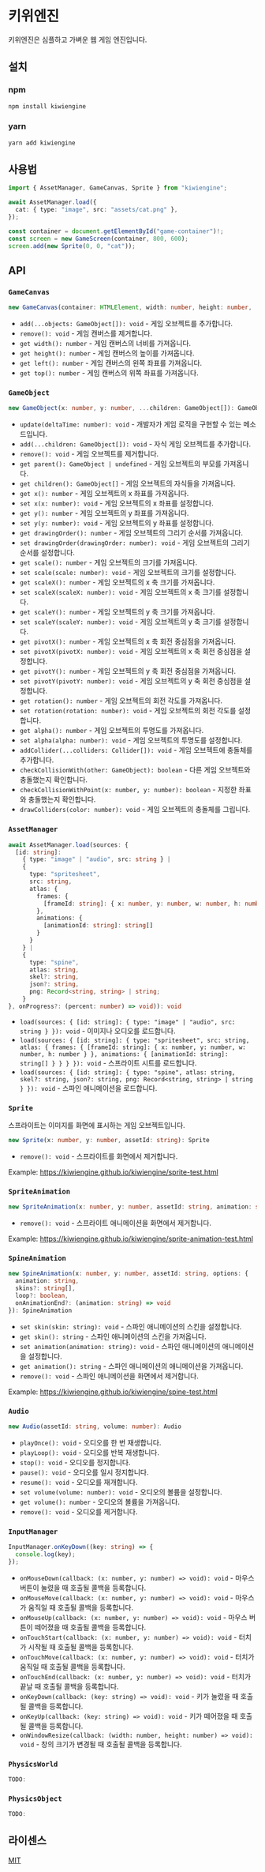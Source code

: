 # 키위엔진

키위엔진은 심플하고 가벼운 웹 게임 엔진입니다.

## 설치

### npm

```bash
npm install kiwiengine
```

### yarn

```bash
yarn add kiwiengine
```

## 사용법

```typescript
import { AssetManager, GameCanvas, Sprite } from "kiwiengine";

await AssetManager.load({
  cat: { type: "image", src: "assets/cat.png" },
});

const container = document.getElementById("game-container")!;
const screen = new GameScreen(container, 800, 600);
screen.add(new Sprite(0, 0, "cat"));
```

## API

### `GameCanvas`

```typescript
new GameCanvas(container: HTMLElement, width: number, height: number, ...objects: GameObject[]): GameCanvas
```

- `add(...objects: GameObject[]): void` - 게임 오브젝트를 추가합니다.
- `remove(): void` - 게임 캔버스를 제거합니다.
- `get width(): number` - 게임 캔버스의 너비를 가져옵니다.
- `get height(): number` - 게임 캔버스의 높이를 가져옵니다.
- `get left(): number` - 게임 캔버스의 왼쪽 좌표를 가져옵니다.
- `get top(): number` - 게임 캔버스의 위쪽 좌표를 가져옵니다.

### `GameObject`

```typescript
new GameObject(x: number, y: number, ...children: GameObject[]): GameObject
```

- `update(deltaTime: number): void` - 개발자가 게임 로직을 구현할 수 있는
  메소드입니다.
- `add(...children: GameObject[]): void` - 자식 게임 오브젝트를 추가합니다.
- `remove(): void` - 게임 오브젝트를 제거합니다.
- `get parent(): GameObject | undefined` - 게임 오브젝트의 부모를 가져옵니다.
- `get children(): GameObject[]` - 게임 오브젝트의 자식들을 가져옵니다.
- `get x(): number` - 게임 오브젝트의 x 좌표를 가져옵니다.
- `set x(x: number): void` - 게임 오브젝트의 x 좌표를 설정합니다.
- `get y(): number` - 게임 오브젝트의 y 좌표를 가져옵니다.
- `set y(y: number): void` - 게임 오브젝트의 y 좌표를 설정합니다.
- `get drawingOrder(): number` - 게임 오브젝트의 그리기 순서를 가져옵니다.
- `set drawingOrder(drawingOrder: number): void` - 게임 오브젝트의 그리기 순서를
  설정합니다.
- `get scale(): number` - 게임 오브젝트의 크기를 가져옵니다.
- `set scale(scale: number): void` - 게임 오브젝트의 크기를 설정합니다.
- `get scaleX(): number` - 게임 오브젝트의 x 축 크기를 가져옵니다.
- `set scaleX(scaleX: number): void` - 게임 오브젝트의 x 축 크기를 설정합니다.
- `get scaleY(): number` - 게임 오브젝트의 y 축 크기를 가져옵니다.
- `set scaleY(scaleY: number): void` - 게임 오브젝트의 y 축 크기를 설정합니다.
- `get pivotX(): number` - 게임 오브젝트의 x 축 회전 중심점을 가져옵니다.
- `set pivotX(pivotX: number): void` - 게임 오브젝트의 x 축 회전 중심점을
  설정합니다.
- `get pivotY(): number` - 게임 오브젝트의 y 축 회전 중심점을 가져옵니다.
- `set pivotY(pivotY: number): void` - 게임 오브젝트의 y 축 회전 중심점을
  설정합니다.
- `get rotation(): number` - 게임 오브젝트의 회전 각도를 가져옵니다.
- `set rotation(rotation: number): void` - 게임 오브젝트의 회전 각도를
  설정합니다.
- `get alpha(): number` - 게임 오브젝트의 투명도를 가져옵니다.
- `set alpha(alpha: number): void` - 게임 오브젝트의 투명도를 설정합니다.
- `addCollider(...colliders: Collider[]): void` - 게임 오브젝트에 충돌체를
  추가합니다.
- `checkCollisionWith(other: GameObject): boolean` - 다른 게임 오브젝트와
  충돌했는지 확인합니다.
- `checkCollisionWithPoint(x: number, y: number): boolean` - 지정한 좌표와
  충돌했는지 확인합니다.
- `drawColliders(color: number): void` - 게임 오브젝트의 충돌체를 그립니다.

### `AssetManager`

```typescript
await AssetManager.load(sources: {
  [id: string]:
    { type: "image" | "audio", src: string } |
    {
      type: "spritesheet",
      src: string,
      atlas: {
        frames: {
          [frameId: string]: { x: number, y: number, w: number, h: number }
        },
        animations: {
          [animationId: string]: string[]
        }
      }
    } |
    {
      type: "spine",
      atlas: string,
      skel?: string,
      json?: string,
      png: Record<string, string> | string;
    }
}, onProgress?: (percent: number) => void)): void
```

- `load(sources: { [id: string]: { type: "image" | "audio", src: string } }): void` -
  이미지나 오디오를 로드합니다.
- `load(sources: { [id: string]: { type: "spritesheet", src: string, atlas: { frames: { [frameId: string]: { x: number, y: number, w: number, h: number } }, animations: { [animationId: string]: string[] } } } }): void` -
  스프라이트 시트를 로드합니다.
- `load(sources: { [id: string]: { type: "spine", atlas: string, skel?: string, json?: string, png: Record<string, string> | string } }): void` -
  스파인 애니메이션을 로드합니다.

### `Sprite`

스프라이트는 이미지를 화면에 표시하는 게임 오브젝트입니다.

```typescript
new Sprite(x: number, y: number, assetId: string): Sprite
```

- `remove(): void` - 스프라이트를 화면에서 제거합니다.

Example: https://kiwiengine.github.io/kiwiengine/sprite-test.html

### `SpriteAnimation`

```typescript
new SpriteAnimation(x: number, y: number, assetId: string, animation: string, fps: number): SpriteAnimation
```

- `remove(): void` - 스프라이트 애니메이션을 화면에서 제거합니다.

Example: https://kiwiengine.github.io/kiwiengine/sprite-animation-test.html

### `SpineAnimation`

```typescript
new SpineAnimation(x: number, y: number, assetId: string, options: {
  animation: string,
  skins?: string[],
  loop?: boolean,
  onAnimationEnd?: (animation: string) => void
}): SpineAnimation
```

- `set skin(skin: string): void` - 스파인 애니메이션의 스킨을 설정합니다.
- `get skin(): string` - 스파인 애니메이션의 스킨을 가져옵니다.
- `set animation(animation: string): void` - 스파인 애니메이션의 애니메이션을
  설정합니다.
- `get animation(): string` - 스파인 애니메이션의 애니메이션을 가져옵니다.
- `remove(): void` - 스파인 애니메이션을 화면에서 제거합니다.

Example: https://kiwiengine.github.io/kiwiengine/spine-test.html

### `Audio`

```typescript
new Audio(assetId: string, volume: number): Audio
```

- `playOnce(): void` - 오디오를 한 번 재생합니다.
- `playLoop(): void` - 오디오를 반복 재생합니다.
- `stop(): void` - 오디오를 정지합니다.
- `pause(): void` - 오디오를 일시 정지합니다.
- `resume(): void` - 오디오를 재개합니다.
- `set volume(volume: number): void` - 오디오의 볼륨을 설정합니다.
- `get volume(): number` - 오디오의 볼륨을 가져옵니다.
- `remove(): void` - 오디오를 제거합니다.

### `InputManager`

```typescript
InputManager.onKeyDown((key: string) => {
  console.log(key);
});
```

- `onMouseDown(callback: (x: number, y: number) => void): void` - 마우스 버튼이
  눌렸을 때 호출될 콜백을 등록합니다.
- `onMouseMove(callback: (x: number, y: number) => void): void` - 마우스가
  움직일 때 호출될 콜백을 등록합니다.
- `onMouseUp(callback: (x: number, y: number) => void): void` - 마우스 버튼이
  떼어졌을 때 호출될 콜백을 등록합니다.
- `onTouchStart(callback: (x: number, y: number) => void): void` - 터치가 시작될
  때 호출될 콜백을 등록합니다.
- `onTouchMove(callback: (x: number, y: number) => void): void` - 터치가 움직일
  때 호출될 콜백을 등록합니다.
- `onTouchEnd(callback: (x: number, y: number) => void): void` - 터치가 끝날 때
  호출될 콜백을 등록합니다.
- `onKeyDown(callback: (key: string) => void): void` - 키가 눌렸을 때 호출될
  콜백을 등록합니다.
- `onKeyUp(callback: (key: string) => void): void` - 키가 떼어졌을 때 호출될
  콜백을 등록합니다.
- `onWindowResize(callback: (width: number, height: number) => void): void` -
  창의 크기가 변경될 때 호출될 콜백을 등록합니다.

### `PhysicsWorld`

```typescript
TODO:
```

### `PhysicsObject`

```typescript
TODO:
```

## 라이센스

[MIT](LICENSE)
